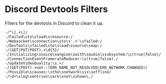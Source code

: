 # Discord Devtools Filters

Filters for the devtools in Discord to clean it up.

```regex
-/^\[.+\]/ 
-/Failed\sto\sload\sresource:/ 
-/Websocket\sconnection\sto\s'.+'\sfailed:/ 
-/DevTools\sfailed\sto\sload\ssource\smap:/ 
-/(GET|PUT|POST).+\d{3}/ 
-/Initializing\svoice\sengine\swith\saudio\ssubsystem:\s(true|false)/ 
-/ConnectionEventFramerateReducer:\s(true|false)./ 
-/updateVideoQuality:\s.+/ 
-/(GET|POST).+net::(ERR_NAME_NOT_RESOLVED|ERR_NETWORK_CHANGED)/ 
-/Possible\scauses:\sthe\snetwork\sis\soffline/ 
-/\d+\slog\sentries\sare\snot\sshown\./ 
```
